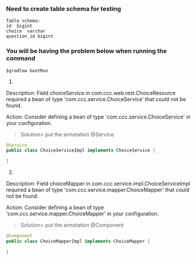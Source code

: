 
### Need to create table schema for testing

```
Table schema:
id	bigint
choice	varchar
question_id	bigint
```

### You will be having the problem below when running the command
```
$gradlew bootRun
```
1) 
Description:
Field choiceService in com.ccc.web.rest.ChoiceResource required a bean of type 'com.ccc.service.ChoiceService' that could not be found.

Action:
Consider defining a bean of type 'com.ccc.service.ChoiceService' in your configuration.

>Solution> put the annotation @Service
```java
@Service
public class ChoiceServiceImpl implements ChoiceService {

}
```
2) 
Description:
Field choiceMapper in com.ccc.service.impl.ChoiceServiceImpl required a bean of type 'com.ccc.service.mapper.ChoiceMapper' that could not be found.

Action:
Consider defining a bean of type 'com.ccc.service.mapper.ChoiceMapper' in your configuration.

>Solution> put the annotation @Component

```java
@Component
public class ChoiceMapperImpl implements ChoiceMapper {

}
```


